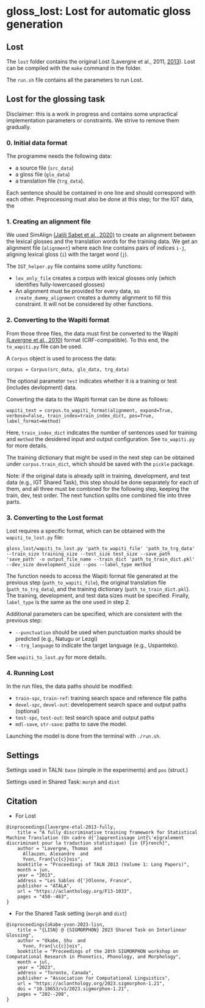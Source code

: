 # gloss_lost: Lost for automatic gloss generation

## Lost
The `lost` folder contains the original Lost (Lavergne et al., 2011, [2013][1]). Lost can be compiled with the `make` command in the folder.

The `run.sh` file contains all the parameters to run Lost.

[1]: https://aclanthology.org/F13-1033.pdf

## Lost for the glossing task
Disclaimer: this is a work in progress and contains some unpractical implementation parameters or constraints. We strive to remove them gradually.

### 0. Initial data format
The programme needs the following data:
- a source file (`src_data`)
- a gloss file (`glo_data`)
- a translation file (`trg_data`).

Each sentence should be contained in one line and should correspond with each other.
Preprocessing must also be done at this step; for the IGT data, the 

### 1. Creating an alignment file
We used SimAlign [(Jalili Sabet et al., 2020)][2] to create an alignment between the lexical glosses and the translation words for the training data. We get an alignment file (`alignment`) where each line contains pairs of indices `i-j`, aligning lexical gloss (`i`) with the target word (`j`).

The `IGT_helper.py` file contains some utility functions:
- `lex_only_file` creates a corpus with lexical glosses only (which identifies fully-lowercased glosses)
- An alignment must be provided for every data, so `create_dummy_alignment` creates a dummy alignment to fill this constraint. It will not be considered by other functions. 

[2]: https://aclanthology.org/2020.findings-emnlp.147.pdf

### 2. Converting to the Wapiti format
From those three files, the data must first be converted to the Wapiti [(Lavergne et al., 2010)][3] format (CRF-compatible). 
To this end, the `to_wapiti.py` file can be used.

A `Corpus` object is used to process the data:
```
corpus = Corpus(src_data, glo_data, trg_data)
```
The optional parameter `test` indicates whether it is a training or test (includes devlopment) data.

Converting the data to the Wapiti format can be done as follows:
```
wapiti_text = corpus.to_wapiti_format(alignment, expand=True, verbose=False, train_index=train_index_dict, pos=True, label_format=method)
```
Here, `train_index_dict` indicates the number of sentences used for training and `method` the desidered input and output configuration. See `to_wapiti.py` for more details.

The training dictionary that might be used in the next step can be obtained under `corpus.train_dict`, which should be saved with the `pickle` package. 

Note: if the original data is already split in training, development, and test data (e.g., IGT Shared Task), this step should be done separately for each of them, and all three must be combined for the following step, keeping the train, dev, test order. The next function splits one combined file into three parts.

[3]: https://aclanthology.org/P10-1052.pdf

### 3. Converting to the Lost format
Lost requires a specific format, which can be obtained with the `wapiti_to_lost.py` file:

```
gloss_lost/wapiti_to_lost.py 'path_to_wapiti_file' 'path_to_trg_data'
--train_size training_size --test_size test_size --save_path 'save_path' -o output_file_name --train_dict 'path_to_train_dict.pkl' --dev_size development_size --pos --label_type method 
```
The function needs to access the Wapiti format file generated at the previous step (`path_to_wapiti_file`), the original translation file (`path_to_trg_data`), and the training dictionary (`path_to_train_dict.pkl`). The training, development, and test data sizes must be specified. 
Finally, `label_type` is the same as the one used in step 2.

Additional parameters can be specified, which are consistent with the previous step:
- `--punctuation` should be used when punctuation marks should be predicted (e.g., Natugu or Lezgi)
- `--trg_language` to indicate the target language (e.g., Uspanteko).

See `wapiti_to_lost.py` for more details.

### 4. Running Lost
In the run files, the data paths should be modified: 
- `train-spc`, `train-ref`: training search space and reference file paths
- `devel-spc`, `devel-out`: developement search space and output paths (optional)
- `test-spc`, `test-out`: test search space and output paths
- `mdl-save`, `str-save`: paths to save the model.

Launching the model is done from the terminal with `./run.sh`.

## Settings
Settings used in TALN:
`base` (simple in the experiments) and `pos` (struct.)

Settings used in Shared Task:
`morph` and `dist`

## Citation
- For Lost
```
@inproceedings{lavergne-etal-2013-fully,
    title = "A fully discriminative training framework for Statistical Machine Translation (Un cadre d{'}apprentissage int{\'e}gralement discriminant pour la traduction statistique) [in {F}rench]",
    author = "Lavergne, Thomas  and
      Allauzen, Alexandre  and
      Yvon, Fran{\c{c}}ois",
    booktitle = "Proceedings of TALN 2013 (Volume 1: Long Papers)",
    month = jun,
    year = "2013",
    address = "Les Sables d{'}Olonne, France",
    publisher = "ATALA",
    url = "https://aclanthology.org/F13-1033",
    pages = "450--463",
}
```

- For the Shared Task setting (`morph` and `dist`)
```
@inproceedings{okabe-yvon-2023-lisn,
    title = "{LISN} @ {SIGMORPHON} 2023 Shared Task on Interlinear Glossing",
    author = "Okabe, Shu  and
      Yvon, Fran{\c{c}}ois",
    booktitle = "Proceedings of the 20th SIGMORPHON workshop on Computational Research in Phonetics, Phonology, and Morphology",
    month = jul,
    year = "2023",
    address = "Toronto, Canada",
    publisher = "Association for Computational Linguistics",
    url = "https://aclanthology.org/2023.sigmorphon-1.21",
    doi = "10.18653/v1/2023.sigmorphon-1.21",
    pages = "202--208",
}
```
